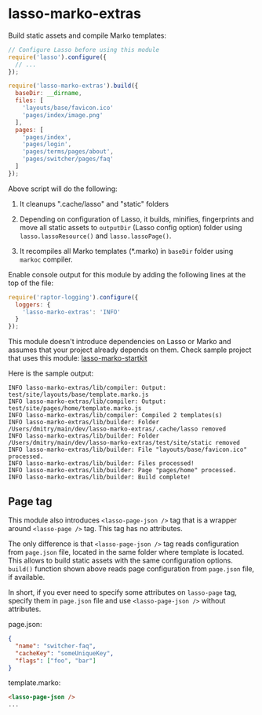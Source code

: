 # lasso-marko-extras

Build static assets and compile Marko templates:

```js
// Configure Lasso before using this module
require('lasso').configure({
  // ... 
});

require('lasso-marko-extras').build({
  baseDir: __dirname,
  files: [
    'layouts/base/favicon.ico'
    'pages/index/image.png'
  ],
  pages: [
    'pages/index',
    'pages/login',
    'pages/terms/pages/about',
    'pages/switcher/pages/faq'
  ]
});
```

Above script will do the following:

1. It cleanups ".cache/lasso" and "static" folders

2. Depending on configuration of Lasso, it builds, minifies, fingerprints and move 
   all static assets to `outputDir` (Lasso config option) folder using 
   `lasso.lassoResource()` and `lasso.lassoPage()`.
   
3. It recompiles all Marko templates (*.marko) in `baseDir` folder using `markoc`
   compiler.
   
Enable console output for this module by adding the following lines at the top
of the file:

```js
require('raptor-logging').configure({
  loggers: {
    'lasso-marko-extras': 'INFO'
  }
});
```

This module doesn't introduce dependencies on Lasso or Marko and assumes
that your project already depends on them. Check sample project that uses this module: 
[lasso-marko-startkit](https://github.com/schetnikovich/lasso-marko-startkit)

Here is the sample output:

```
INFO lasso-marko-extras/lib/compiler: Output: test/site/layouts/base/template.marko.js
INFO lasso-marko-extras/lib/compiler: Output: test/site/pages/home/template.marko.js
INFO lasso-marko-extras/lib/compiler: Compiled 2 templates(s)
INFO lasso-marko-extras/lib/builder: Folder /Users/dmitry/main/dev/lasso-marko-extras/.cache/lasso removed
INFO lasso-marko-extras/lib/builder: Folder /Users/dmitry/main/dev/lasso-marko-extras/test/site/static removed
INFO lasso-marko-extras/lib/builder: File "layouts/base/favicon.ico" processed.
INFO lasso-marko-extras/lib/builder: Files processed!
INFO lasso-marko-extras/lib/builder: Page "pages/home" processed.
INFO lasso-marko-extras/lib/builder: Build complete!
```


## Page tag

This module also introduces `<lasso-page-json />` tag that is a wrapper around
`<lasso-page />` tag. This tag has no attributes.

The only difference is that `<lasso-page-json />` tag reads configuration from 
`page.json` file, located in the same folder where template is located. This allows 
to build static assets with the same configuration options. `build()` function
shown above reads page configuration from `page.json` file, if available.

In short, if you ever need to specify some attributes on `lasso-page` tag, specify 
them in `page.json` file and use `<lasso-page-json />` without attributes.

page.json:

```json
{
  "name": "switcher-faq",
  "cacheKey": "someUniqueKey",
  "flags": ["foo", "bar"]
}
```

template.marko:

```html
<lasso-page-json />
...
```

